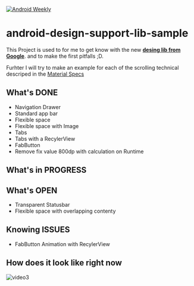 [![Android Weekly](http://img.shields.io/badge/Android%20Weekly-%23129-2CB3E5.svg?style=flat)](http://androidweekly.net/issues/issue-157)

# android-design-support-lib-sample
This Project is used to for me to get know with the new [**desing lib  from Google**](http://goo.gl/KZBhH2). and to make the first pitfalls ;D.

Furhter I will try to make an example for each of the scrolling technical descriped in the [Material Specs](http://goo.gl/oH1lJX)

## What's DONE
* Navigation Drawer
* Standard app bar
* Flexible space
* Flexible space with Image
* Tabs
* Tabs with a RecylerView
* FabButton
* Remove fix value 800dp with calculation on Runtime

## What's in PROGRESS


## What's OPEN
* Transparent Statusbar
* Flexible space with overlapping contenty

## Knowing ISSUES
* FabButton Animation with RecylerView

## How does it look like right now

<img src="https://cloud.githubusercontent.com/assets/1490212/8340849/74187716-1ac1-11e5-8dd5-d6811a0a182d.gif" alt="video3" style="max-width:100%;">
